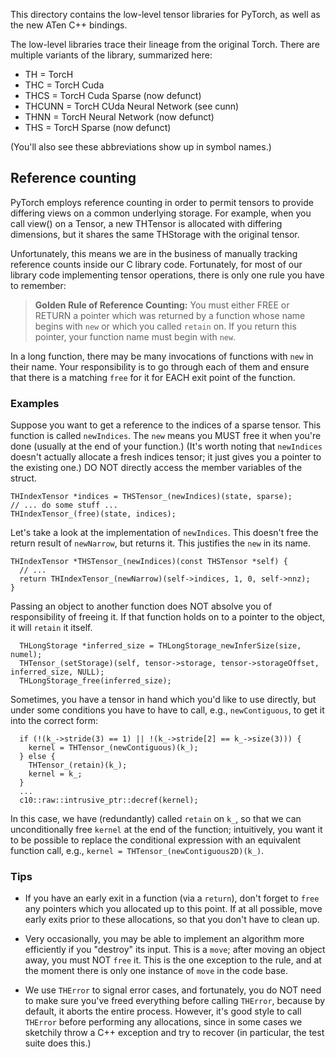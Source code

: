 This directory contains the low-level tensor libraries for PyTorch,
as well as the new ATen C++ bindings.

The low-level libraries trace their lineage from the original Torch. There are
multiple variants of the library, summarized here:

- TH = TorcH
- THC = TorcH Cuda
- THCS = TorcH Cuda Sparse (now defunct)
- THCUNN = TorcH CUda Neural Network (see cunn)
- THNN = TorcH Neural Network (now defunct)
- THS = TorcH Sparse (now defunct)

(You'll also see these abbreviations show up in symbol names.)

## Reference counting

PyTorch employs reference counting in order to permit tensors to provide
differing views on a common underlying storage. For example, when you call
view() on a Tensor, a new THTensor is allocated with differing dimensions,
but it shares the same THStorage with the original tensor.

Unfortunately, this means we are in the business of manually tracking reference
counts inside our C library code. Fortunately, for most of our library code implementing
tensor operations, there is only one rule you have to remember:

> **Golden Rule of Reference Counting:** You must either FREE or RETURN
> a pointer which was returned by a function whose name begins with
> `new` or which you called `retain` on.
> If you return this pointer, your function name must begin with `new`.

In a long function, there may be many invocations of functions with `new` in
their name. Your responsibility is to go through each of them and ensure
that there is a matching `free` for it for EACH exit point of the function.

### Examples

Suppose you want to get a reference to the indices of a sparse tensor. This
function is called `newIndices`. The `new` means you MUST free it when you're
done (usually at the end of your function.) (It's worth noting that
`newIndices` doesn't actually allocate a fresh indices tensor; it just gives
you a pointer to the existing one.) DO NOT directly access the member
variables of the struct.

```
THIndexTensor *indices = THSTensor_(newIndices)(state, sparse);
// ... do some stuff ...
THIndexTensor_(free)(state, indices);
```

Let's take a look at the implementation of `newIndices`. This doesn't free the
return result of `newNarrow`, but returns it. This justifies the `new` in its
name.

```
THIndexTensor *THSTensor_(newIndices)(const THSTensor *self) {
  // ...
  return THIndexTensor_(newNarrow)(self->indices, 1, 0, self->nnz);
}
```

Passing an object to another function does NOT absolve you of responsibility
of freeing it. If that function holds on to a pointer to the object, it
will `retain` it itself.

```
  THLongStorage *inferred_size = THLongStorage_newInferSize(size, numel);
  THTensor_(setStorage)(self, tensor->storage, tensor->storageOffset, inferred_size, NULL);
  THLongStorage_free(inferred_size);
```

Sometimes, you have a tensor in hand which you'd like to use directly, but
under some conditions you have to have to call, e.g., `newContiguous`, to get
it into the correct form:

```
  if (!(k_->stride(3) == 1) || !(k_->stride[2] == k_->size(3))) {
    kernel = THTensor_(newContiguous)(k_);
  } else {
    THTensor_(retain)(k_);
    kernel = k_;
  }
  ...
  c10::raw::intrusive_ptr::decref(kernel);
```

In this case, we have (redundantly) called `retain` on `k_`, so that we can
unconditionally free `kernel` at the end of the function; intuitively, you
want it to be possible to replace the conditional expression with an equivalent
function call, e.g., `kernel = THTensor_(newContiguous2D)(k_)`.

### Tips

- If you have an early exit in a function (via a `return`), don't forget to
  `free` any pointers which you allocated up to this point. If at all possible,
  move early exits prior to these allocations, so that you don't have to clean up.

- Very occasionally, you may be able to implement an algorithm more efficiently
  if you "destroy" its input. This is a `move`; after moving an object away,
  you must NOT `free` it. This is the one exception to the rule, and at the
  moment there is only one instance of `move` in the code base.

- We use `THError` to signal error cases, and fortunately,
  you do NOT need to make sure you've freed everything before calling `THError`,
  because by default, it aborts the entire process. However, it's good style
  to call `THError` before performing any allocations, since in some cases we
  sketchily throw a C++ exception and try to recover (in particular, the test
  suite does this.)
